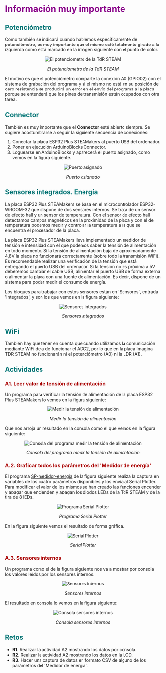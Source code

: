 # <FONT COLOR=#8B008B>Información muy importante</font>

## <FONT COLOR=#007575>Potenciómetro</font>
Como también se indicará cuando hablemos específicamente de potenciómetro, es muy importante que el mismo esté totalmente girado a la izquierda como está marcado en la imagen siguiente con el punto de color.

<center>

![El potenciometro de la TdR STEAM](../img/img/Actividad-07/Por-TdR.png)

*El potenciometro de la TdR STEAM*

</center>

El motivo es que el potenciómetro comparte la conexión A0 (GPIO02) con el sistema de grabación del programa y si el mismo no está en su posición de cero resistencia se producirá un error en el envío del programa a la placa porque se entenderá que los pines de transmisión están ocupados con otra tarea.

## <FONT COLOR=#007575>Connector</font>
También es muy importante que el **Connector** esté abierto siempre. Se sugiere acostumbrarse a seguir la siguiente secuencia de conexiones:

1. Conectar la placa ESP32 Plus STEAMakers al puerto USB del ordenador.
2. Poner en ejecución ArduinoBlocks Connector.
3. Loguearse en ArduinoBlocks y aparecerá el puerto asignado, como vemos en la figura siguiente.

<center>

![Puerto asignado](../img/img/importante/puerto.png)

*Puerto asignado*

</center>

## <FONT COLOR=#007575>Sensores integrados. Energía</font>

La placa ESP32 Plus STEAMakers se basa en el microcontrolador ESP32-WROOM-32 que dispone de dos sensores internos. Se trata de un sensor de efecto hall y un sensor de temperatura. Con el sensor de efecto hall detectamos campos magnéticos en la proximidad de la placa y con el de temperatura podemos medir y controlar la temperatura a la que se encuentra el procesador de la placa.

La placa ESP32 Plus STEAMakers lleva implementado un medidor de tensión e intensidad con el que podemos saber la tensión de alimentación en todo momento. Si la tensión de alimentación baja
de aproximadamente 4,8V la placa no funcionará correctamente (sobre todo la transmisión WiFi). Es recomendable realizar una verificación de la tensión que está entregando el puerto USB del ordenador. Si la tensión no es próxima a 5V deberemos cambiar el cable USB, alimentar el puerto USB de forma externa o alimentar la placa con una fuente de alimentación. Es decir, dispone de un sistema para poder medir el consumo de energía.

Los bloques para trabajar con estos sensores están en 'Sensores`, entrada 'Integrados', y son los que vemos en la figura siguiente:

<center>

![Sensores integrados](../img/img/importante/sint.png)

*Sensores integrados*

</center>

## <FONT COLOR=#007575>WiFi</font>
También hay que tener en cuenta que cuando utilizamos la comunicación mediante WiFi deja de funcionar el ADC2, por lo que en la placa Imagina TDR STEAM no funcionarán ni el potenciómetro (A0) ni la LDR (A1).

## <FONT COLOR=#007575>Actividades</font>

### <FONT COLOR=#AA0000>A1. Leer valor de tensión de alimentación</font>

Un programa para verificar la tensión de alimentación de la placa ESP32 Plus STEAMakers lo vemos en la figura siguiente:

<center>

![Medir la tensión de alimentación](../img/img/importante/vcc.png)

*Medir la tensión de alimentación*

</center>

Que nos arroja un resultado en la consola como el que vemos en la figura siguiente:

<center>

![Consola del programa medir la tensión de alimentación](../img/img/importante/consola-vcc.png)

*Consola del programa medir la tensión de alimentación*

</center>

### <FONT COLOR=#AA0000>A.2. Graficar todos los parámetros del 'Medidor de energía'</font>

El programa [SP-medidor-energia](./programas/SP-medidor-energia.abp) de la figura siguiente realiza la captura en variables de los cuatro parámetros disponibles y los envía al Serial Plotter. Para modificar el valor de los mismos se han creado las funciones encender y apagar que encienden y apagan los diodos LEDs de la TdR STEAM y de la tira de 8 lEDs.

<center>

![Programa Serial Plotter](../img/img/importante/medidor.png)

*Programa Serial Plotter*

</center>

En la figura siguiente vemos el resultado de forma gráfica.

<center>

![Serial Plotter](../img/img/importante/SPmedidor.png)

*Serial Plotter*

</center>

### <FONT COLOR=#AA0000>A.3. Sensores internos</font>
Un programa como el de la figura siguiente nos va a mostrar por consola los valores leídos por los sensores internos.

<center>

![Sensores internos](../img/img/importante/internos.png)

*Sensores internos*

</center>

El resultado en consola lo vemos en la figura siguiente:

<center>

![Consola sensores internos](../img/img/importante/cinternos.png)

*Consola sensores internos*

</center>

## <FONT COLOR=#007575>Retos</font>

* **R1**. Realizar la actividad A2 mostrando los datos por consola.
* **R2**. Realizar la actividad A2 mostrando los datos en la LCD.
* **R3**. Hacer una captura de datos en formato CSV de alguno de los parámetros del 'Medidor de energía'.
